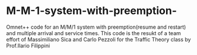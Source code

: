 # M-M-1-system-with-preemption-
Omnet++ code for an M/M/1 system with preemption(resume and restart) and multiple arrival and service times.
This code is the resukt of a team effort of Massimiliano Sica and Carlo Pezzoli for the Traffic Theory class by Prof.Ilario Filippini
